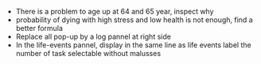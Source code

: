 * There is a problem to age up at 64 and 65 year, inspect why
* probability of dying with high stress and low health is not enough, find a better formula
* Replace all pop-up by a log pannel at right side
* In the life-events pannel, display in the same line as life events label the number of task selectable without malusses